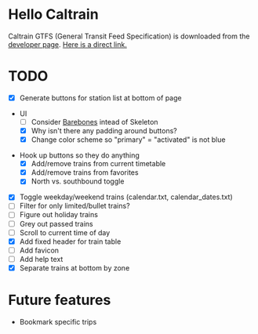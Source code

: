 # Hello Caltrain

Caltrain GTFS (General Transit Feed Specification) is downloaded from the
[developer page](dev). [Here is a direct link.](gtfs)

[dev]: http://www.caltrain.com/developer.html
[gtfs]: http://www.caltrain.com/Assets/GTFS/caltrain/CT-GTFS.zip

# TODO

- [x] Generate buttons for station list at bottom of page
* UI
  - [ ] Consider [Barebones](Barebones) intead of Skeleton
  - [x] Why isn't there any padding around buttons?
  - [x] Change color scheme so "primary" = "activated" is not blue
- Hook up buttons so they do anything
  - [x] Add/remove trains from current timetable
  - [x] Add/remove trains from favorites
  - [x] North vs. southbound toggle
- [x] Toggle weekday/weekend trains (calendar.txt, calendar_dates.txt)
- [ ] Filter for only limited/bullet trains?
- [ ] Figure out holiday trains
- [ ] Grey out passed trains
- [ ] Scroll to current time of day
- [x] Add fixed header for train table
- [ ] Add favicon
- [ ] Add help text
- [x] Separate trains at bottom by zone

# Future features

- Bookmark specific trips

[Barebones]: https://github.com/acahir/Barebones
